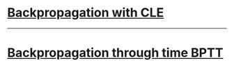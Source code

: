 # [Backpropagation with CLE](https://www.ics.uci.edu/~pjsadows/notes.pdf)

---

# [Backpropagation through time BPTT](https://www.geeksforgeeks.org/ml-back-propagation-through-time/)
